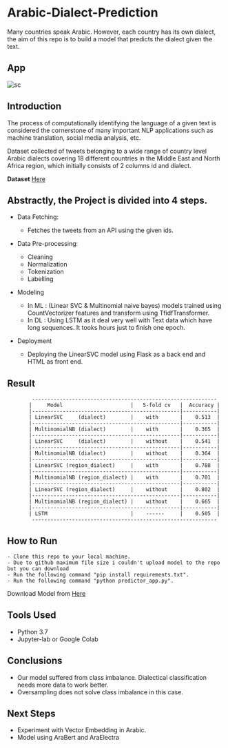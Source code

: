 # Arabic-Dialect-Prediction
Many countries speak Arabic. 
However, each country has its own dialect, the aim of this repo is to build a model that predicts the dialect given the text.

## App

![sc](https://user-images.githubusercontent.com/67477345/158219878-585f1e91-9842-4701-ad5e-4a8da48857b3.png)



## Introduction

The process of computationally identifying the language of a given text is considered the cornerstone of many important NLP applications such as machine translation, social media analysis, etc. 

Dataset collected of tweets belonging to a wide range of country level Arabic dialects covering 18 different countries in the Middle East and North Africa region, which initially consists of 2 columns id and dialect.

**Dataset** <a href='https://drive.google.com/file/d/1Rf-pPGle3HVZzovTghKRwWThqFBlj84k/view?usp=sharing'> Here </a>

## Abstractly, the Project is divided into 4 steps.

- Data Fetching:
    - Fetches the tweets from an API using the given ids.
    
-  Data Pre-processing:
    - Cleaning
    - Normalization
    - Tokenization
    - Labelling
    
- Modeling
    - In ML : (Linear SVC & Multinomial naive bayes) models trained using CountVectorizer features and transform using TfidfTransformer.
    - In DL :  Using LSTM as it deal very well with Text data which have long sequences. It tooks hours just to finish one epoch.

- Deployment
    - Deploying the LinearSVC model using Flask as a back end and HTML as front end.
    
    
## Result 
            ------------------------------------------------------------
           |     Model                      |   5-fold cv   |  Accuracy |
           |------------------------------------------------|-----------|
           | LinearSVC     (dialect)        |    with       |    0.513  |
           |------------------------------------------------|-----------|
           | MultinomialNB (dialect)        |    with       |    0.365  |
           |------------------------------------------------|-----------|
           | LinearSVC     (dialect)        |    without    |    0.541  |
           |------------------------------------------------|-----------|          
           | MultinomialNB (dialect)        |    without    |    0.364  |
           |------------------------------------------------|-----------|    
           | LinearSVC (region_dialect)     |    with       |    0.788  |
           |------------------------------------------------|-----------|    
           | MultinomialNB (region_dialect) |    with       |    0.701  |
           |------------------------------------------------|-----------|
           | LinearSVC (region_dialect)     |    without    |    0.802  |
           |------------------------------------------------|-----------|    
           | MultinomialNB (region_dialect) |    without    |    0.665  |
           |------------------------------------------------|-----------|    
           | LSTM                           |    ------     |    0.505  |
            ------------------------------------------------------------ 
            
            
## How to Run
    
    - Clone this repo to your local machine.
    - Due to github maximum file size i couldn't upload model to the repo but you can download  
    - Run the following command "pip install requirements.txt".
    - Run the following command "python predictor_app.py".
Download Model from <a href="https://drive.google.com/file/d/1rCj2Z2IDwWKHhmWwkCCfAFR8ZF-HtieD/view?usp=sharing"> Here </a>
## Tools Used

- Python 3.7 
- Jupyter-lab or Google Colab 

  
## Conclusions

 - Our model suffered from class imbalance. Dialectical classification needs more data to work better.
 - Oversampling does not solve class imbalance in this case.
  
  ## Next Steps

- Experiment with Vector Embedding in Arabic.
- Model using AraBert and AraElectra
